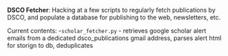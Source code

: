 **DSCO Fetcher**: Hacking at a few scripts to regularly fetch publications by DSCO, and populate a database for publishing to the web, newsletters, etc. 

Current contents:
-`scholar_fetcher.py` - retrieves google scholar alert emails from a dedicated dsco_publications gmail address, parses alert html for storign to db, deduplicates 


